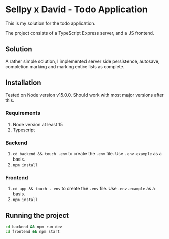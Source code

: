 # Sellpy x David - Todo Application

This is my solution for the todo application.

The project consists of a TypeScript Express server, and a JS frontend.

## Solution

A rather simple solution, I implemented server side persistence, autosave, completion marking and marking entire lists as complete.

## Installation

Tested on Node version v15.0.0. Should work with most major versions after this.

### Requirements

1. Node version at least 15
2. Typescript

### Backend

1. `cd backend && touch .env` to create the `.env` file. Use `.env.example` as a basis.
2. `npm install`

### Frontend

1. `cd app && touch . env` to create the `.env` file. Use `.env.example` as a basis.
2. `npm install`

## Running the project

```bash
cd backend && npm run dev
cd frontend && npm start
```
